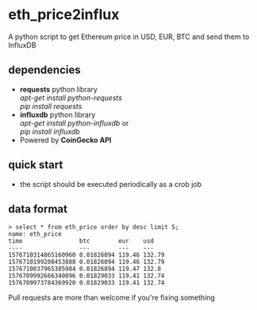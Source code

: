 # eth_price2influx
A python script to get Ethereum price in USD, EUR, BTC and send them to InfluxDB

## dependencies
- **requests** python library  
  *apt-get install python-requests*  
  *pip install requests*  
- **influxdb** python library  
  *apt-get install python-influxdb* or  
  *pip install influxdb*  
- Powered by **CoinGecko API**  

## quick start
- the script should be executed periodically as a crob job  


## data format

    > select * from eth_price order by desc limit 5;
    name: eth_price
    time                btc        eur    usd
    ----                ---        ---    ---
    1576710314865160960 0.01826094 119.46 132.79
    1576710199200453888 0.01826094 119.46 132.79
    1576710037965385984 0.01826894 119.47 132.8
    1576709992666340096 0.01829033 119.41 132.74
    1576709973784369920 0.01829033 119.41 132.74

Pull requests are more than welcome if you're fixing something